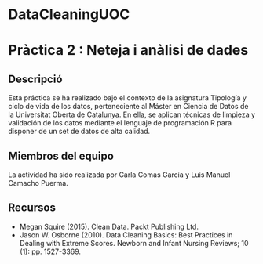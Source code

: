 # DataCleaningUOC

# Pràctica 2 : Neteja i anàlisi de dades

## Descripció

Esta práctica se ha realizado bajo el contexto de la asignatura Tipología y ciclo de vida de los datos, perteneciente al Máster en Ciencia de Datos de la Universitat Oberta de Catalunya. En ella, se aplican técnicas de limpieza y validación de los datos mediante el lenguaje de programación R para disponer de un set de datos de alta calidad.

## Miembros del equipo

La actividad ha sido realizada por Carla Comas Garcia y Luis Manuel Camacho Puerma.

## Recursos

- Megan Squire (2015). Clean Data. Packt Publishing Ltd.
- Jason W. Osborne (2010). Data Cleaning Basics: Best Practices in Dealing with Extreme Scores. Newborn and Infant Nursing Reviews; 10 (1): pp. 1527-3369.
